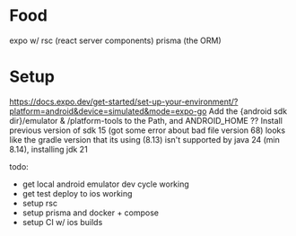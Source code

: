 # Food

expo w/ rsc (react server components)
prisma (the ORM)

# Setup

<https://docs.expo.dev/get-started/set-up-your-environment/?platform=android&device=simulated&mode=expo-go>
Add the {android sdk dir}/emulator & /platform-tools to the Path, and ANDROID_HOME
?? Install previous version of sdk 15 (got some error about bad file version 68)
looks like the gradle version that its using (8.13) isn't supported by java 24 (min 8.14), installing jdk 21

todo:

- get local android emulator dev cycle working
- get test deploy to ios working
- setup rsc
- setup prisma and docker + compose
- setup CI w/ ios builds
